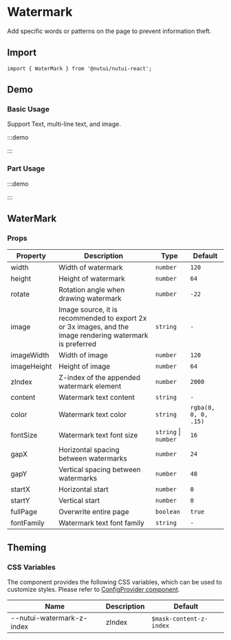 # Watermark



Add specific words or patterns on the page to prevent information theft.

## Import

```tsx
import { WaterMark } from '@nutui/nutui-react';
```

## Demo

### Basic Usage
Support Text, multi-line text, and image.

:::demo

<CodeBlock src='h5/demo1.tsx'></CodeBlock>

:::

### Part Usage

:::demo

<CodeBlock src='h5/demo2.tsx'></CodeBlock>

:::

## WaterMark

### Props

| Property | Description | Type | Default |
| --- | --- | --- | --- |
| width | Width of watermark | `number` | `120` |
| height | Height of watermark | `number` | `64` |
| rotate | Rotation angle when drawing watermark | `number` | `-22` |
| image | Image source, it is recommended to export 2x or 3x images, and the image rendering watermark is preferred | `string` | `-` |
| imageWidth | Width of image | `number` | `120` |
| imageHeight | Height of image | `number` | `64` |
| zIndex | Z-index of the appended watermark element | `number` | `2000` |
| content | Watermark text content | `string` | `-` |
| color | Watermark text color | `string` | `rgba(0, 0, 0, .15)` |
| fontSize | Watermark text font size | `string` \| `number`  | `16` |
| gapX | Horizontal spacing between watermarks | `number` | `24` |
| gapY | Vertical spacing between watermarks | `number` | `48` |
| startX | Horizontal start | `number` | `0` |
| startY | Vertical start | `number` | `0` |
| fullPage | Overwrite entire page | `boolean` | `true` |
| fontFamily | Watermark text font family | `string` | `-` |

## Theming

### CSS Variables

The component provides the following CSS variables, which can be used to customize styles. Please refer to [ConfigProvider component](#/en-US/component/configprovider).

| Name | Description | Default |
| --- | --- | --- |
| \--nutui-watermark-z-index | zIndex | `$mask-content-z-index` |